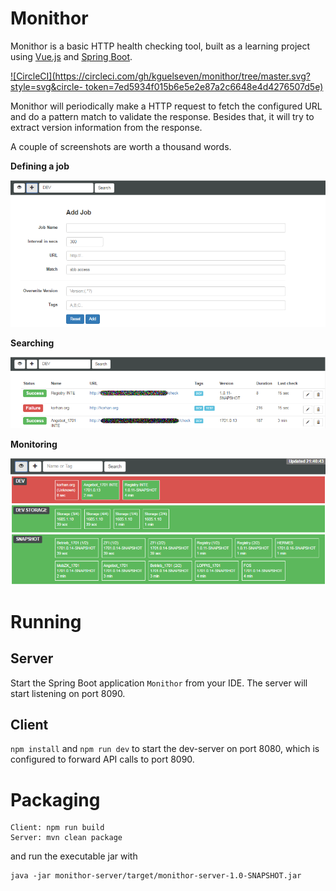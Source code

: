# Monithor
Monithor is a basic HTTP health checking tool, built as a learning project using [Vue.js](https://vuejs.org/) and [Spring Boot](https://projects.spring.io/spring-boot/). 

[![CircleCI](https://circleci.com/gh/kguelseven/monithor/tree/master.svg?style=svg&circle-
token=7ed5934f015b6e5e2e87a2c6648e4d4276507d5e)](https://circleci.com/gh/kguelseven/monithor/tree/master)

Monithor will periodically make a HTTP request to fetch the configured URL and do a pattern match to validate the response. Besides that, it will try to extract version information from the response.

 A couple of screenshots are worth a thousand words.
 
 
 **Defining a job**
 
 ![Alt text](monithor-client/docs/addjob.png?raw=true "Add")
 
 
 **Searching**
 
 ![Alt text](monithor-client/docs/search.png?raw=true "Search")
 
 
 **Monitoring**
 
 ![Alt text](monithor-client/docs/monitor.png?raw=true "Monitor")

# Running
## Server
Start the Spring Boot application `Monithor` from your IDE. The server will start listening on port 8090. 
## Client
`npm install` and `npm run dev` to start the dev-server on port 8080, which is configured to forward API calls to port 8090.
# Packaging
```
Client: npm run build
Server: mvn clean package
```
and run the executable jar with 
```
java -jar monithor-server/target/monithor-server-1.0-SNAPSHOT.jar
```
